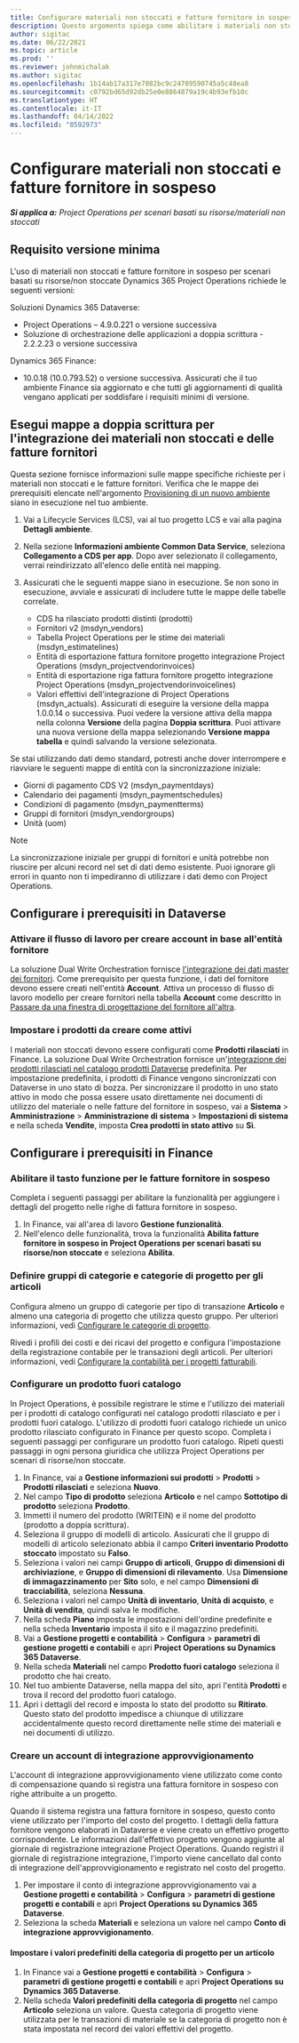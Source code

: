 ```yaml
---
title: Configurare materiali non stoccati e fatture fornitore in sospeso
description: Questo argomento spiega come abilitare i materiali non stoccati e le fatture fornitore in sospeso.
author: sigitac
ms.date: 06/22/2021
ms.topic: article
ms.prod: ''
ms.reviewer: johnmichalak
ms.author: sigitac
ms.openlocfilehash: 1b14ab17a317e7082bc9c24709590745a5c48ea8
ms.sourcegitcommit: c0792bd65d92db25e0e8864879a19c4b93efb10c
ms.translationtype: HT
ms.contentlocale: it-IT
ms.lasthandoff: 04/14/2022
ms.locfileid: "8592973"
---
```

# <a name="configure-non-stocked-materials-and-pending-vendor-invoices"></a>Configurare materiali non stoccati e fatture fornitore in sospeso

_**Si applica a:** Project Operations per scenari basati su risorse/materiali non stoccati_

## <a name="minimum-version-requirement"></a>Requisito versione minima

L'uso di materiali non stoccati e fatture fornitore in sospeso per scenari basati su risorse/non stoccate Dynamics 365 Project Operations richiede le seguenti versioni:

Soluzioni Dynamics 365 Dataverse:

- Project Operations – 4.9.0.221 o versione successiva
- Soluzione di orchestrazione delle applicazioni a doppia scrittura - 2.2.2.23 o versione successiva

Dynamics 365 Finance:
- 10.0.18 (10.0.793.52) o versione successiva. Assicurati che il tuo ambiente Finance sia aggiornato e che tutti gli aggiornamenti di qualità vengano applicati per soddisfare i requisiti minimi di versione.

## <a name="run-dual-write-maps-for-non-stocked-materials-and-vendor-invoice-integration"></a>Esegui mappe a doppia scrittura per l'integrazione dei materiali non stoccati e delle fatture fornitori

Questa sezione fornisce informazioni sulle mappe specifiche richieste per i materiali non stoccati e le fatture fornitori. Verifica che le mappe dei prerequisiti elencate nell'argomento [Provisioning di un nuovo ambiente](../environment/resource-provision-new-environment.md#run-project-operations-dual-write-maps) siano in esecuzione nel tuo ambiente.

1. Vai a Lifecycle Services (LCS), vai al tuo progetto LCS e vai alla pagina **Dettagli ambiente**.
2. Nella sezione **Informazioni ambiente Common Data Service**, seleziona **Collegamento a CDS per app**. Dopo aver selezionato il collegamento, verrai reindirizzato all'elenco delle entità nei mapping.
3. Assicurati che le seguenti mappe siano in esecuzione. Se non sono in esecuzione, avviale e assicurati di includere tutte le mappe delle tabelle correlate.

    - CDS ha rilasciato prodotti distinti (prodotti)
    - Fornitori v2 (msdyn_vendors)
    - Tabella Project Operations per le stime dei materiali (msdyn_estimatelines)
    - Entità di esportazione fattura fornitore progetto integrazione Project Operations (msdyn_projectvendorinvoices)
    - Entità di esportazione riga fattura fornitore progetto integrazione Project Operations (msdyn_projectvendorinvoicelines)
    - Valori effettivi dell'integrazione di Project Operations (msdyn_actuals). Assicurati di eseguire la versione della mappa 1.0.0.14 o successiva. Puoi vedere la versione attiva della mappa nella colonna **Versione** della pagina **Doppia scrittura**. Puoi attivare una nuova versione della mappa selezionando **Versione mappa tabella** e quindi salvando la versione selezionata.

Se stai utilizzando dati demo standard, potresti anche dover interrompere e riavviare le seguenti mappe di entità con la sincronizzazione iniziale:
  - Giorni di pagamento CDS V2 (msdyn_paymentdays)
  - Calendario dei pagamenti (msdyn_paymentschedules)
  - Condizioni di pagamento (msdyn_paymentterms)
  - Gruppi di fornitori (msdyn_vendorgroups)
  - Unità (uom)

> [!NOTE]
> La sincronizzazione iniziale per gruppi di fornitori e unità potrebbe non riuscire per alcuni record nel set di dati demo esistente. Puoi ignorare gli errori in quanto non ti impediranno di utilizzare i dati demo con Project Operations.

## <a name="configure-prerequisites-in-dataverse"></a>Configurare i prerequisiti in Dataverse

### <a name="activate-workflow-to-create-accounts-based-on-vendor-entity"></a>Attivare il flusso di lavoro per creare account in base all'entità fornitore

La soluzione Dual Write Orchestration fornisce [l'integrazione dei dati master dei fornitori](/dynamics365/fin-ops-core/dev-itpro/data-entities/dual-write/vendor-mapping). Come prerequisito per questa funzione, i dati del fornitore devono essere creati nell'entità **Account**. Attiva un processo di flusso di lavoro modello per creare fornitori nella tabella **Account** come descritto in [Passare da una finestra di progettazione del fornitore all'altra](/dynamics365/fin-ops-core/dev-itpro/data-entities/dual-write/vendor-switch).

### <a name="set-products-to-be-created-as-active"></a>Impostare i prodotti da creare come attivi

I materiali non stoccati devono essere configurati come **Prodotti rilasciati** in Finance. La soluzione Dual Write Orchestration fornisce un'[integrazione dei prodotti rilasciati nel catalogo prodotti Dataverse](/dynamics365/fin-ops-core/dev-itpro/data-entities/dual-write/product-mapping) predefinita. Per impostazione predefinita, i prodotti di Finance vengono sincronizzati con Dataverse in uno stato di bozza. Per sincronizzare il prodotto in uno stato attivo in modo che possa essere usato direttamente nei documenti di utilizzo del materiale o nelle fatture del fornitore in sospeso, vai a **Sistema** > **Amministrazione** > **Amministrazione di sistema** > **Impostazioni di sistema** e nella scheda **Vendite**, imposta **Crea prodotti in stato attivo** su **Sì**.

## <a name="configure-prerequisites-in-finance"></a>Configurare i prerequisiti in Finance

### <a name="enable-the-feature-key-for-pending-vendor-invoices"></a>Abilitare il tasto funzione per le fatture fornitore in sospeso

Completa i seguenti passaggi per abilitare la funzionalità per aggiungere i dettagli del progetto nelle righe di fattura fornitore in sospeso.

1. In Finance, vai all'area di lavoro **Gestione funzionalità**.
2. Nell'elenco delle funzionalità, trova la funzionalità **Abilita fatture fornitore in sospeso in Project Operations per scenari basati su risorse/non stoccate** e seleziona **Abilita**.

### <a name="define-category-groups-and-project-categories-for-items"></a>Definire gruppi di categorie e categorie di progetto per gli articoli

Configura almeno un gruppo di categorie per tipo di transazione **Articolo** e almeno una categoria di progetto che utilizza questo gruppo. Per ulteriori informazioni, vedi [Configurare le categorie di progetto](../project-accounting/configure-project-categories.md#category-groups).

Rivedi i profili dei costi e dei ricavi del progetto e configura l'impostazione della registrazione contabile per le transazioni degli articoli. Per ulteriori informazioni, vedi [Configurare la contabilità per i progetti fatturabili](../project-accounting/configure-accounting-billable-projects.md).

### <a name="set-up-a-write-in-product"></a>Configurare un prodotto fuori catalogo

In Project Operations, è possibile registrare le stime e l'utilizzo dei materiali per i prodotti di catalogo configurati nel catalogo prodotti rilasciato e per i prodotti fuori catalogo. L'utilizzo di prodotti fuori catalogo richiede un unico prodotto rilasciato configurato in Finance per questo scopo. Completa i seguenti passaggi per configurare un prodotto fuori catalogo. Ripeti questi passaggi in ogni persona giuridica che utilizza Project Operations per scenari di risorse/non stoccate.

1. In Finance, vai a **Gestione informazioni sui prodotti** > **Prodotti** > **Prodotti rilasciati** e seleziona **Nuovo**.
2. Nel campo **Tipo di prodotto** seleziona **Articolo** e nel campo **Sottotipo di prodotto** seleziona **Prodotto**.
3. Immetti il numero del prodotto (WRITEIN) e il nome del prodotto (prodotto a doppia scrittura).
4. Seleziona il gruppo di modelli di articolo. Assicurati che il gruppo di modelli di articolo selezionato abbia il campo **Criteri inventario Prodotto stoccato** impostato su **Falso**.
5. Seleziona i valori nei campi **Gruppo di articoli**, **Gruppo di dimensioni di archiviazione**, e **Gruppo di dimensioni di rilevamento**. Usa **Dimensione di immagazzinamento** per **Sito** solo, e nel campo **Dimensioni di tracciabilità**, seleziona **Nessuna**.
6. Seleziona i valori nel campo **Unità di inventario**, **Unità di acquisto**, e **Unità di vendita**, quindi salva le modifiche.
7. Nella scheda **Piano** imposta le impostazioni dell'ordine predefinite e nella scheda **Inventario** imposta il sito e il magazzino predefiniti.
8. Vai a **Gestione progetti e contabilità** > **Configura** > **parametri di gestione progetti e contabili** e apri **Project Operations su Dynamics 365 Dataverse**. 
9. Nella scheda **Materiali** nel campo **Prodotto fuori catalogo** seleziona il prodotto che hai creato.
10. Nel tuo ambiente Dataverse, nella mappa del sito, apri l'entità **Prodotti** e trova il record del prodotto fuori catalogo. 
11. Apri i dettagli del record e imposta lo stato del prodotto su **Ritirato**. Questo stato del prodotto impedisce a chiunque di utilizzare accidentalmente questo record direttamente nelle stime dei materiali e nei documenti di utilizzo.

### <a name="set-up-a-procurement-integration-account"></a>Creare un account di integrazione approvvigionamento

L'account di integrazione approvvigionamento viene utilizzato come conto di compensazione quando si registra una fattura fornitore in sospeso con righe attribuite a un progetto.

Quando il sistema registra una fattura fornitore in sospeso, questo conto viene utilizzato per l'importo del costo del progetto. I dettagli della fattura fornitore vengono elaborati in Dataverse e viene creato un effettivo progetto corrispondente. Le informazioni dall'effettivo progetto vengono aggiunte al giornale di registrazione integrazione Project Operations. Quando registri il giornale di registrazione integrazione, l'importo viene cancellato dal conto di integrazione dell'approvvigionamento e registrato nel costo del progetto.

1. Per impostare il conto di integrazione approvvigionamento vai a **Gestione progetti e contabilità** > **Configura** > **parametri di gestione progetti e contabili** e apri **Project Operations su Dynamics 365 Dataverse**. 
2. Seleziona la scheda **Materiali** e seleziona un valore nel campo **Conto di integrazione approvvigionamento**.

#### <a name="set-up-project-category-defaults-for-an-item"></a>Impostare i valori predefiniti della categoria di progetto per un articolo

1. In Finance vai a **Gestione progetti e contabilità** > **Configura** > **parametri di gestione progetti e contabili** e apri **Project Operations su Dynamics 365 Dataverse**. 
2. Nella scheda **Valori predefiniti della categoria di progetto** nel campo **Articolo** seleziona un valore. Questa categoria di progetto viene utilizzata per le transazioni di materiale se la categoria di progetto non è stata impostata nel record dei valori effettivi del progetto.
